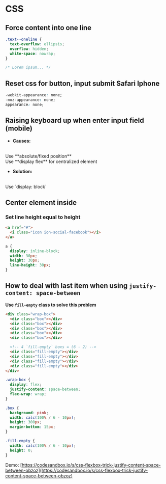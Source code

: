# CSS

## Force content into one line

``` css
.text--oneline {
  text-overflow: ellipsis; 
  overflow: hidden; 
  white-space: nowrap;
}

/* Lorem ipsum... */
```

## Reset css for button, input submit Safari Iphone

``` css
-webkit-appearance: none;
-moz-appearance: none;
appearance: none;
```

## Raising keyboard up when enter input field (mobile)
- **Causes:**
<br />
Use **absolute/fixed position**
<br />
Use **display flex** for centralized element

- **Solution:** 
<br />
Use `display: block`

## Center element inside 

### Set line height equal to height

``` html
<a href="#">
  <i class="icon ion-social-facebook"></i>
</a>
```

``` css 
a {
  display: inline-block;
  width: 30px;
  height: 30px;
  line-height: 30px;
}
```

## How to deal with last item when using `justify-content: space-between`

__Use `fill-empty` class to solve this problem__

``` html
<div class="wrap-box">
  <div class="box"></div>
  <div class="box"></div>
  <div class="box"></div>
  <div class="box"></div>
  <div class="box"></div>

  <!-- 4 `fill-empty` boxs = (6 - 2) -->
  <div class="fill-empty"></div>
  <div class="fill-empty"></div>
  <div class="fill-empty"></div>
  <div class="fill-empty"></div>
</div>
```

``` css
.wrap-box {
  display: flex;
  justify-content: space-between;
  flex-wrap: wrap;
}

.box {
  background: pink;
  width: calc(100% / 6 - 10px);
  height: 300px;
  margin-bottom: 15px;
}

.fill-empty {
  width: calc(100% / 6 - 10px);
  height: 0;
}
```

Demo: [https://codesandbox.io/s/css-flexbox-trick-justify-content-space-between-obzoz](https://codesandbox.io/s/css-flexbox-trick-justify-content-space-between-obzoz)